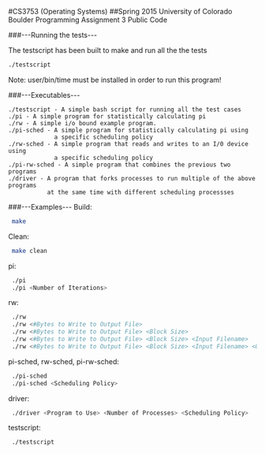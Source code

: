 #CS3753 (Operating Systems)
##Spring 2015
University of Colorado Boulder
Programming Assignment 3
Public Code

###---Running the tests---

The testscript has been built to make and run all the the tests

```bash
./testscript
```
Note: user/bin/time must be installed in order to run this program!


###---Executables---
```
./testscript - A simple bash script for running all the test cases
./pi - A simple program for statistically calculating pi
./rw - A simple i/o bound example program.
./pi-sched - A simple program for statistically calculating pi using
             a specific scheduling policy
./rw-sched - A simple program that reads and writes to an I/0 device using
             a specific scheduling policy
./pi-rw-sched - A simple program that combines the previous two programs
./driver - A program that forks processes to run multiple of the above programs
           at the same time with different scheduling processses
```


###---Examples---
Build:

```bash
 make
```

Clean:

```bash
 make clean
```

pi:

```bash
 ./pi
 ./pi <Number of Iterations>
```

rw:

```bash
 ./rw
 ./rw <#Bytes to Write to Output File>
 ./rw <#Bytes to Write to Output File> <Block Size>
 ./rw <#Bytes to Write to Output File> <Block Size> <Input Filename>
 ./rw <#Bytes to Write to Output File> <Block Size> <Input Filename> <Output Filename>
```

pi-sched, rw-sched, pi-rw-sched:

```bash
 ./pi-sched
 ./pi-sched <Scheduling Policy>
```

driver:

```bash
 ./driver <Program to Use> <Number of Processes> <Scheduling Policy>
```

testscript:

```bash
 ./testscript
```
